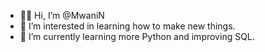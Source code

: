 - 👋🏿 Hi, I’m @MwaniN
- 👀 I’m interested in learning how to make new things.
- 🌱 I’m currently learning more Python and improving SQL.

<!---
MwaniN/MwaniN is a ✨ special ✨ repository because its `README.md` (this file) appears on your GitHub profile.
You can click the Preview link to take a look at your changes.
--->
